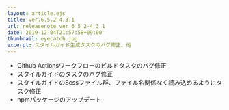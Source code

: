 ```yaml
---
layout: article.ejs
title: ver.6.5.2-4.3.1
url: releasenote_ver_6_5_2-4_3_1
date: 2019-12-04T21:57:58+09:00
thumbnail: eyecatch.jpg
excerpt: スタイルガイド生成タスクのバグ修正、他
---
```


- Github Actionsワークフローのビルドタスクのバグ修正
- スタイルガイドのタスクのバグ修正
- スタイルガイドのScssファイル群、ファイル名関係なく読み込めるようにタスク修正
- npmパッケージのアップデート